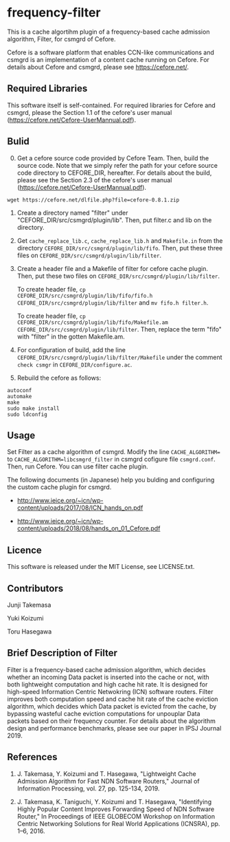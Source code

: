 # frequency-filter
This is a cache algortihm plugin of a frequency-based cache admission algorithm, Filter, for csmgrd of Cefore. 

Cefore is a software platform that enables CCN-like communications and csmgrd is an implementation of a content cache running on Cefore. For details about Cefore and csmgrd, please see https://cefore.net/.

## Required Libraries
This software itself is self-contained. For required libraries for Cefore and csmgrd, please the Section 1.1 of the cefore's user manual (https://cefore.net/Cefore-UserMannual.pdf).

## Bulid
0. Get a cefore source code provided by Cefore Team. Then, build the source code. Note that we simply refer the path for your cefore source code directory to CEFORE_DIR, hereafter. For details about the build, please see the Section 2.3 of the cefore's user manual (https://cefore.net/Cefore-UserMannual.pdf).

```
wget https://cefore.net/dlfile.php?file=cefore-0.8.1.zip
```

1. Create a directory named "filter" under "CEFORE_DIR/src/csmgrd/plugin/lib". Then, put filter.c and lib on the directory.

2. Get `cache_replace_lib.c`, `cache_replace_lib.h` and `Makefile.in` from the directory `CEFORE_DIR/src/csmgrd/plugin/lib/fifo`. Then, put these three files on `CEFORE_DIR/src/csmgrd/plugin/lib/filter`.

3. Create a header file and a Makefile of filter for cefore cache plugin. Then, put these two files on `CEFORE_DIR/src/csmgrd/plugin/lib/filter`.

    To create header file, `cp CEFORE_DIR/src/csmgrd/plugin/lib/fifo/fifo.h CEFORE_DIR/src/csmgrd/plugin/lib/filter` and `mv fifo.h filter.h`.

    To create header file, `cp CEFORE_DIR/src/csmgrd/plugin/lib/fifo/Makefile.am CEFORE_DIR/src/csmgrd/plugin/lib/filter`. Then, replace the term "fifo" with "filter" in the gotten Makefile.am.

4. For configuration of build, add the line `CEFORE_DIR/src/csmgrd/plugin/lib/filter/Makefile` under the comment `check csmgr` in `CEFORE_DIR/configure.ac`.

5. Rebuild the cefore as follows:
```
autoconf
automake
make
sudo make install
sudo ldconfig
```

## Usage

Set Filter as a cache algorithm of csmgrd. Modify the line `CACHE_ALGORITHM=` to `CACHE_ALGORITHM=libcsmgrd_filter` in  csmgrd cofigure file `csmgrd.conf`. Then, run Cefore. You can use filter cache plugin.

The following documents (in Japanese) help you bulding and configuring the custom cache plugin for csmgrd.

- http://www.ieice.org/~icn/wp-content/uploads/2017/08/ICN_hands_on.pdf

- http://www.ieice.org/~icn/wp-content/uploads/2018/08/hands_on_01_Cefore.pdf


## Licence
This software is released under the MIT License, see LICENSE.txt.

## Contributors
Junji Takemasa

Yuki Koizumi

Toru Hasegawa

## Brief Description of Filter
Filter is a frequency-based cache admission algorithm, which decides whether an incoming Data packet is inserted into the cache or not, with both lightweight computation and high cache hit rate. It is designed for high-speed Information Centric Netwokring (ICN) software routers.
Filter improves both computation speed and cache hit rate of the cache eviction algorithm, which decides which Data packet is evicted from the cache, by bypassing wasteful cache eviction computations for unpouplar Data packets based on their frequency counter. For details about the algorithm design and performance benchmarks, please see our paper in IPSJ Journal 2019.

## References
1. J. Takemasa, Y. Koizumi and T. Hasegawa, "Lightweight Cache Admission Algorithm for Fast NDN Software Routers," Journal of Information Processing, vol. 27, pp. 125-134, 2019.

2. J. Takemasa, K. Taniguchi, Y. Koizumi and T. Hasegawa, "Identifying Highly Popular Content Improves Forwarding Speed of NDN Software Router," In Proceedings of IEEE GLOBECOM Workshop on Information Centric Networking Solutions for Real World Applications (ICNSRA), pp. 1–6, 2016.
